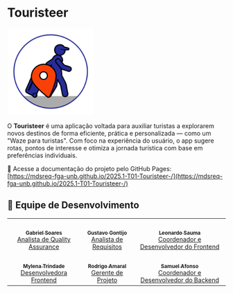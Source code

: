 # Touristeer

<img src="docs/assets/logo-touristeer.png" alt="Logo Touristeer" width="200px">

O **Touristeer** é uma aplicação voltada para auxiliar turistas a explorarem novos destinos de forma eficiente, prática e personalizada — como um "Waze para turistas". Com foco na experiência do usuário, o app sugere rotas, pontos de interesse e otimiza a jornada turística com base em preferências individuais.

🔗 Acesse a documentação do projeto pelo GitHub Pages:  
[https://mdsreq-fga-unb.github.io/2025.1-T01-Touristeer-/](https://mdsreq-fga-unb.github.io/2025.1-T01-Touristeer-/)

## 👥 Equipe de Desenvolvimento

<div align="center">
  <table>
    <tr>
      <td align="center"><a href="https://github.com/SAnjos3"><img style="border-radius: 50%;" src="https://github.com/SAnjos3.png" width="100px;" alt=""/><br /><sub><b>Gabriel Soares</b></sub></a><br /><a href="https://github.com/SAnjos3" title="Rocketseat">Analista de Quality Assurance</a></td>
      <td align="center"><a href="https://github.com/Guga301104"><img style="border-radius: 50%;" src="https://github.com/Guga301104.png" width="100px;" alt=""/><br /><sub><b>Gustavo Gontijo</b></sub></a><br /><a href="https://github.com/Guga301104" title="Rocketseat">Analista de Requisitos</a></td>
      <td align="center"><a href="https://github.com/leohssjr"><img style="border-radius: 50%;" src="https://github.com/leohssjr.png" width="100px;" alt=""/><br /><sub><b>Leonardo Sauma</b></sub></a><br /><a href="https://github.com/leohssjr" title="Rocketseat">Coordenador e Desenvolvedor do Frontend</a></td>
    </tr>
    <tr>
      <td align="center"><a href="https://github.com/MylenaTrindade"><img style="border-radius: 50%;" src="https://github.com/MylenaTrindade.png" width="100px;" alt=""/><br /><sub><b>Mylena Trindade</b></sub></a><br /><a href="https://github.com/MylenaTrindade" title="Rocketseat">Desenvolvedora Frontend</a></td>
      <td align="center"><a href="https://github.com/rodrigoFAmaral"><img style="border-radius: 50%;" src="https://github.com/rodrigoFAmaral.png" width="100px;" alt=""/><br /><sub><b>Rodrigo Amaral</b></sub></a><br /><a href="https://github.com/rodrigoFAmaral" title="Rocketseat">Gerente de Projeto</a></td>
      <td align="center"><a href="https://github.com/SamuelAfonso"><img style="border-radius: 50%;" src="https://github.com/SamuelAfonso.png" width="100px;" alt=""/><br /><sub><b>Samuel Afonso</b></sub></a><br /><a href="https://github.com/SamuelAfonso" title="Rocketseat">Coordenador e Desenvolvedor do Backend</a></td>
    </tr>
  </table>
</div>
